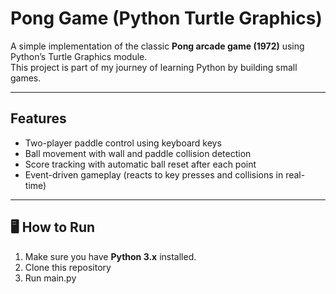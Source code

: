 # Pong Game (Python Turtle Graphics)

A simple implementation of the classic **Pong arcade game (1972)** using Python’s Turtle Graphics module.  
This project is part of my journey of learning Python by building small games.  

---

##  Features
- Two-player paddle control using keyboard keys  
- Ball movement with wall and paddle collision detection  
- Score tracking with automatic ball reset after each point  
- Event-driven gameplay (reacts to key presses and collisions in real-time)  

---

## 🖥️ How to Run
1. Make sure you have **Python 3.x** installed.  
2. Clone this repository
3. Run main.py
